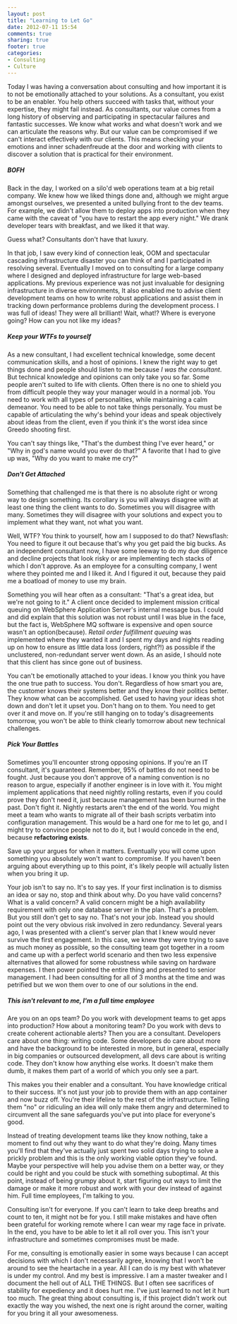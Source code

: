 ```yaml
---
layout: post
title: "Learning to Let Go"
date: 2012-07-11 15:54
comments: true
sharing: true
footer: true
categories: 
- Consulting
- Culture
---
```



Today I was having a conversation about consulting and how important it is to
not be emotionally attached to your solutions. As a consultant, you exist to be
an enabler. You help others succeed with tasks that, without your expertise, they
might fail instead.  As consultants, our value comes from a long history of
observing and participating in spectacular failures and fantastic
successes. We know what works and what doesn't work and we can articulate the
reasons why.  But our value can be compromised if we can't interact effectively
with our clients. This means checking your emotions and inner schadenfreude at
the door and working with clients to discover a solution that is practical for
their environment.

##### BOFH
Back in the day, I worked on a silo'd web operations team at a big retail
company. We knew how we liked things done and, although we might argue amongst
ourselves, we presented a united bullying front to the dev teams.  For example,
  we didn't allow them to deploy apps into production when they came with the
  caveat of "you have to restart the app every night." We drank developer tears
  with breakfast, and we liked it that way. 

  Guess what? Consultants don't have that luxury. 
  <!-- more -->

  In that job, I saw every kind of connection leak, OOM and spectacular
  cascading infrastructure disaster you can think of and I participated in
  resolving several.  Eventually I moved on to consulting for a large company
  where I designed and deployed infrastructure for large web-based
  applications. My previous experience was not just invaluable for designing
  infrastructure in diverse environments, It also enabled me to advise client
  development teams on how to write robust applications and assist them in
  tracking down performance problems during the development process.  I was
  full of ideas! They were all brilliant! Wait, what!? Where is everyone going?
  How can you not like my ideas? 

##### Keep your WTFs to yourself
  As a new consultant, I had excellent technical knowledge, some decent
  communication skills, and a host of opinions.  I knew the right way to get
  things done and people should listen to me because *I was the consultant*.
  But technical knowledge and opinions can only take you so far. Some people
  aren't suited to life with clients. Often there is no one to shield you from
  difficult people they way your manager would in a normal job. You need to
  work with all types of personalities, while maintaining a calm demeanor. You
  need to be able to not take things personally. You must be capable of
  articulating the why's behind your ideas and speak objectively about ideas
  from the client, even if you think it's the worst idea since Greedo shooting
  first. 

  You can't say things like, "That's the dumbest thing I've ever heard," or
  "Why in god's name would you ever do that?"  A favorite that I had to give up
  was, "Why do you want to make me cry?"

##### Don't Get Attached
  Something that challenged me is that there is no absolute right or wrong way
  to design something. Its corollary is you will always disagree with at least
  one thing the client wants to do. Sometimes you will disagree with many.
  Sometimes they will disagree with your solutions and expect you to implement
  what they want, not what you want.  

  Well, WTF? You think to yourself, how am I supposed to do that? Newsflash:
  You need to figure it out because that's why you get paid the big bucks. As
  an independent consultant now, I have some leeway to do my due diligence and
  decline projects that look risky or are implementing tech stacks of which
  I don't approve. As an employee for a consulting company, I went where they
  pointed me and I liked it. And I figured it out, because they paid me
  a boatload of money to use my brain.

  Something you will hear often as a consultant: "That's a great idea, but
  we're not going to it." A client once decided to implement mission critical
  queuing on WebSphere Application Server's internal message bus. I could and
  did explain that this solution was not robust until I was blue in the face,
  but the fact is, WebSphere MQ software is expensive and open source wasn't an
  option(because). *Retail order fulfillment queuing* was implemented where
  they wanted it and I spent my days and nights reading up on how to ensure as
  little data loss (orders, right?!) as possible if the unclustered,
  non-redundant server went down. As an aside, I should note that this client
  has since gone out of business.

  You can't be emotionally attached to your ideas. I know you think you have
  the one true path to success.  You don't. Regardless of how smart you are,
  the customer knows their systems better and they know their politics better.
  They know what can be accomplished.  Get used to having your ideas shot down
  and don't let it upset you. Don't hang on to them.  You need to get over it
  and move on. If you're still hanging on to today's disagreements tomorrow,
  you won't be able to think clearly tomorrow about new technical challenges.

##### Pick Your Battles
  Sometimes you'll encounter strong opposing opinions. If you're an IT
  consultant, it's guaranteed. Remember, 95% of battles do not need to be
  fought. Just because you don't approve of a naming convention is no reason to
  argue, especially if another engineer is in love with it.  You might
  implement applications that need nightly rolling restarts, even if you could
  prove they don't need it, just because management has been burned in the
  past. Don't fight it. Nightly restarts aren't the end of the world.  You
  might meet a team who wants to migrate all of their bash scripts verbatim
  into configuration management. This would be a hard one for me to let go, and
  I might try to convince people not to do it, but I would concede in the end,
  because **refactoring exists**.  

  Save up your argues for when it matters. Eventually you will come upon
  something you absolutely won't want to compromise. If you haven't been
  arguing about everything up to this point, it's likely people will actually
  listen when you bring it up.

  Your job isn't to say no.  It's to say yes.  If your first inclination is to
  dismiss an idea or say no, stop and think about why. Do you have valid
  concerns? What is a valid concern? A valid concern might be a high
  availability requirement with only one database server in the plan.  That's
  a problem. But you still don't get to say no. That's not your job.  Instead
  you should point out the very obvious risk involved in zero redundancy.
  Several years ago, I was presented with a client's server plan that I knew
  would never survive the first engagement. In this case, we knew they were
  trying to save as much money as possible, so the consulting team got together
  in a room and came up with a perfect world scenario and then two less
  expensive alternatives that allowed for some robustness while saving on
  hardware expenses. I then power pointed the entire thing and presented to
  senior management. I had been consulting for all of 3 months at the time and
  was petrified but we won them over to one of our solutions in the end.

##### This isn't relevant to me, I'm a full time employee
  Are you on an ops team? Do you work with development teams to get apps into
  production? How about a monitoring team? Do you work with devs to create
  coherent actionable alerts? Then you are a consultant. Developers care about
  one thing: writing code. Some developers do care about more and have the
  background to be interested in more, but in general, especially in big
  companies or outsourced development, all devs care about is writing code.
  They don't know how anything else works. It doesn't make them dumb, it makes
  them part of a world of which you only see a part.

  This makes you their enabler and a consultant. You have knowledge critical to
  their success. It's not just your job to provide them with an app container
  and now buzz off.  You're their lifeline to the rest of the infrastructure.
  Telling them "no" or ridiculing an idea will only make them angry and
  determined to circumvent all the sane safeguards you've put into place for
  everyone's good. 

  Instead of treating development teams like they know nothing, take a moment
  to find out why they want to do what they're doing.  Many times you'll find
  that they've actually just spent two solid days trying to solve a prickly
  problem and this is the only working viable option they've found. Maybe your
  perspective will help you advise them on a better way, or they could be right
  and you could be stuck with something suboptimal. At this point, instead of
  being grumpy about it, start figuring out ways to limit the damage or make it
  more robust and work with your dev instead of against him.  Full time
  employees, I'm talking to you.

  Consulting isn't for everyone. If you can't learn to take deep breaths and
  count to ten, it might not be for you. I still make mistakes and have often
  been grateful for working remote where I can wear my rage face in private.
  In the end, you have to be able to let it all roll over you. This isn't your
  infrastructure and sometimes compromises must be made.  

  For me, consulting is emotionally easier in some ways because I can accept
  decisions with which I don't necessarily agree, knowing that I won't be
  around to see the heartache in a year. All I can do is my best with whatever
  is under my control. And my best is impressive. I am a master tweaker and
  I document the hell out of ALL THE THINGS.  But I often see sacrifices of
  stability for expediency and it does hurt me.  I've just learned to not let
  it hurt too much. The great thing about consulting is, if this project
  didn't work out exactly the way you wished, the next one is right around the
  corner, waiting for you bring it all your awesomeness.
